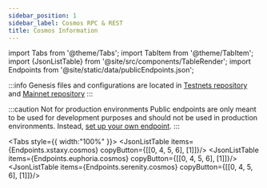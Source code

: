 ```yaml
---
sidebar_position: 1
sidebar_label: Cosmos RPC & REST
title: Cosmos Information
---
```

import Tabs from '@theme/Tabs';
import TabItem from '@theme/TabItem';
import {JsonListTable} from '@site/src/components/TableRender';
import Endpoints from '@site/static/data/publicEndpoints.json';

:::info
Genesis files and configurations are located in [Testnets repository](https://github.com/aura-nw/testnets) and [Mainnet repository](https://github.com/aura-nw/mainnet-artifacts)
:::

:::caution Not for production environments
Public endpoints are only meant to be used for development purposes and should not be used in production environments. Instead, [set up your own endpoint](../../validator/running-a-fullnode).
:::

<Tabs style={{ width:"100%" }}>
  <TabItem value="mainnet" label="Mainnet" default>
    <JsonListTable items={Endpoints.xstaxy.cosmos} copyButton={[[0, 4, 5, 6], [1]]}/>
  </TabItem>
  <TabItem value="euphoria" label="Euphoria">
    <JsonListTable items={Endpoints.euphoria.cosmos} copyButton={[[0, 4, 5, 6], [1]]}/>
  </TabItem>
  <TabItem value="serenity" label="Serenity">
    <JsonListTable items={Endpoints.serenity.cosmos} copyButton={[[0, 4, 5, 6], [1]]}/>
  </TabItem>
</Tabs>
